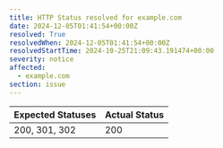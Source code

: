 ```yaml
---
title: HTTP Status resolved for example.com
date: 2024-12-05T01:41:54+00:00Z
resolved: True
resolvedWhen: 2024-12-05T01:41:54+00:00Z
resolvedStartTime: 2024-10-25T21:09:43.191474+00:00
severity: notice
affected:
  - example.com
section: issue
---
```


| Expected Statuses | Actual Status  |
|-------------------|----------------|
| 200, 301, 302 | 200 |
